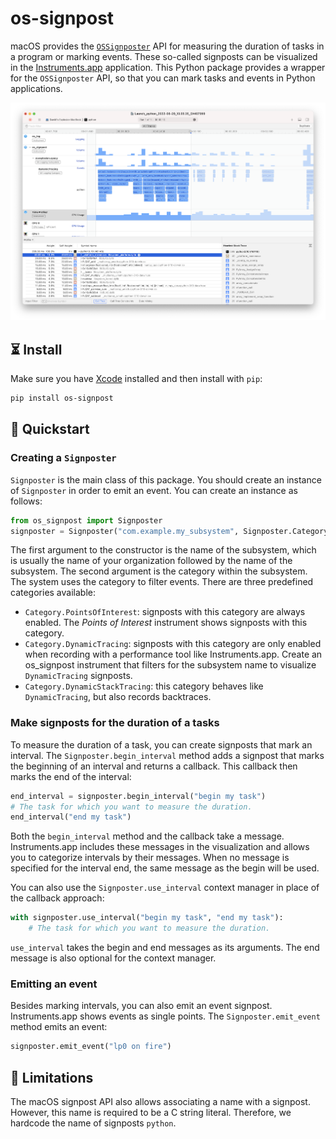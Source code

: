 # os-signpost

macOS provides the
[`OSSignposter`](https://developer.apple.com/documentation/os/ossignposter) API
for measuring the duration of tasks in a program or marking events. These
so-called signposts can be visualized in the
[Instruments.app](<https://en.wikipedia.org/wiki/Instruments_(software)>) application.
This Python package provides a wrapper for the `OSSignposter` API, so that you
can mark tasks and events in Python applications.

![](images/signposts.png)

## ⏳ Install

Make sure you have [Xcode](https://developer.apple.com/xcode/) installed and
then install with `pip`:

```bash
pip install os-signpost
```

## 🚀 Quickstart

### Creating a `Signposter`

`Signposter` is the main class of this package. You should create an instance of
`Signposter` in order to emit an event. You can create an instance as follows:

```python
from os_signpost import Signposter
signposter = Signposter("com.example.my_subsystem", Signposter.Category.DynamicTracing)
```

The first argument to the constructor is the name of the subsystem, which is
usually the name of your organization followed by the name of the subsystem.
The second argument is the category within the subsystem. The system uses the
category to filter events. There are three predefined categories available:

- `Category.PointsOfInterest`: signposts with this category are always enabled.
  The _Points of Interest_ instrument shows signposts with this category.
- `Category.DynamicTracing`: signposts with this category are only enabled when
  recording with a performance tool like Instruments.app. Create an os_signpost
  instrument that filters for the subsystem name to visualize `DynamicTracing`
  signposts.
- `Category.DynamicStackTracing`: this category behaves like `DynamicTracing`,
  but also records backtraces.

### Make signposts for the duration of a tasks

To measure the duration of a task, you can create signposts that mark an
interval. The `Signposter.begin_interval` method adds a signpost that marks the
beginning of an interval and returns a callback. This callback then marks the
end of the interval:

```python
end_interval = signposter.begin_interval("begin my task")
# The task for which you want to measure the duration.
end_interval("end my task")
```

Both the `begin_interval` method and the callback take a message.
Instruments.app includes these messages in the visualization and allows you to
categorize intervals by their messages. When no message is specified for the
interval end, the same message as the begin will be used.

You can also use the `Signposter.use_interval` context manager in place of the
callback approach:

```python
with signposter.use_interval("begin my task", "end my task"):
    # The task for which you want to measure the duration.
```

`use_interval` takes the begin and end messages as its arguments. The end
message is also optional for the context manager.

### Emitting an event

Besides marking intervals, you can also emit an event signpost. Instruments.app
shows events as single points. The `Signposter.emit_event` method emits an
event:

```python
signposter.emit_event("lp0 on fire")
```

## 🙈 Limitations

The macOS signpost API also allows associating a name with a signpost. However,
this name is required to be a C string literal. Therefore, we hardcode the name
of signposts `python`.
